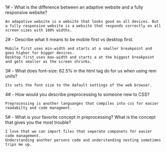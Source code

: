 1# -    What is the difference between an adaptive website and a fully responsive website?

    An adapative website is a website that looks good on all devices. But a fully responsive website is a website that responds correctly on all screen sizes with 100% widths.

2# -    Describe what it means to be mobile first vs desktop first.

    Mobile first uses min-width and starts at a smaller breakpoint and goes higher for bigger devices.
    Desktop first uses max-width and starts a at the biggest breakpoint and gets smaller as the screen shrinks.

3# -    What does font-size: 62.5% in the html tag do for us when using rem units?

    Its sets the font size to the dafault settings of the web browser.

4# -    How would you describe preprocessing to someone new to CSS?

    Preprocessing is another languanges that compiles into css for easier readabilty and code managment.

5# -    What is your favorite concept in preprocessing? What is the concept that gives you the most trouble?

    I love that we can import files that seperate componets for easier code management.
    Understanding another persons code and understanding nesting sometimes trips me up.